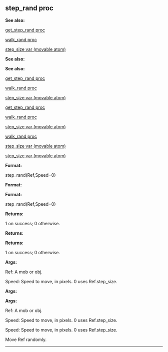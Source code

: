 

 step\_rand proc
-----------------




**See also:** 


[get\_step\_rand proc](#/proc/get_step_rand) 

[walk\_rand proc](#/proc/walk_rand) 

[step\_size var (movable atom)](#/atom/movable/var/step_size) 





**See also:** 

**See also:**

[get\_step\_rand proc](#/proc/get_step_rand) 

[walk\_rand proc](#/proc/walk_rand) 

[step\_size var (movable atom)](#/atom/movable/var/step_size) 



[get\_step\_rand proc](#/proc/get_step_rand)

[walk\_rand proc](#/proc/walk_rand) 

[step\_size var (movable atom)](#/atom/movable/var/step_size) 


[walk\_rand proc](#/proc/walk_rand)

[step\_size var (movable atom)](#/atom/movable/var/step_size) 

[step\_size var (movable atom)](#/atom/movable/var/step_size)


**Format:** 


 step\_rand(Ref,Speed=0)
 


**Format:** 

**Format:**

 step\_rand(Ref,Speed=0)



**Returns:** 


 1 on success; 0 otherwise.
 


**Returns:** 

**Returns:**

 1 on success; 0 otherwise.



**Args:** 


 Ref: A mob or obj.
 
 Speed: Speed to move, in pixels. 0 uses Ref.step\_size.
 



**Args:** 

**Args:**

 Ref: A mob or obj.
 
 Speed: Speed to move, in pixels. 0 uses Ref.step\_size.
 


 Speed: Speed to move, in pixels. 0 uses Ref.step\_size.


 Move Ref randomly.





---


